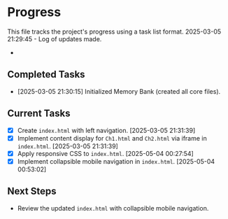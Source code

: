 # Progress

This file tracks the project's progress using a task list format.
2025-03-05 21:29:45 - Log of updates made.

*

## Completed Tasks

*   [2025-03-05 21:30:15] Initialized Memory Bank (created all core files).

## Current Tasks

*   [X] Create `index.html` with left navigation. [2025-03-05 21:31:39]
*   [X] Implement content display for `Ch1.html` and `Ch2.html` via iframe in `index.html`. [2025-03-05 21:31:39]
*   [X] Apply responsive CSS to `index.html`. [2025-05-04 00:27:54]
*   [X] Implement collapsible mobile navigation in `index.html`. [2025-05-04 00:53:02]

## Next Steps

*   Review the updated `index.html` with collapsible mobile navigation.